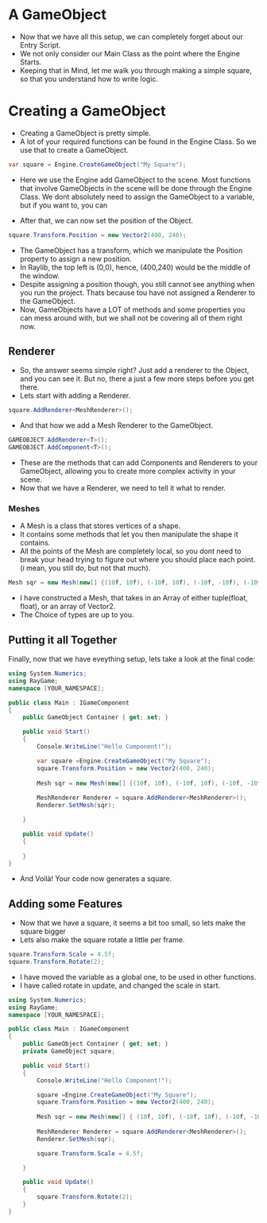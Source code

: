 # A GameObject
- Now that we have all this setup, we can completely forget about our Entry Script.
- We not only consider our Main Class as the point where the Engine Starts.
- Keeping that in Mind, let me walk you through making a simple square, so that you understand how to write logic.

# Creating a GameObject

- Creating a GameObject is pretty simple.
- A lot of your required functions can be found in the Engine Class. So we use that to create a GameObject.
```csharp
var square = Engine.CreateGameObject("My Square");
```
- Here we use the Engine add GameObject to the scene. Most functions that involve GameObjects in the scene will be done through the Engine Class. We dont absolutely need to assign the GameObject to a variable, but if you want to, you can

- After that, we can now set the position of the Object.
```csharp
square.Transform.Position = new Vector2(400, 240);
```
- The GameObject has a transform, which we manipulate the Position property to assign a new position.
- In Raylib, the top left is (0,0), hence, (400,240) would be the middle of the window.
- Despite assigning a position though, you still cannot see anything when you run the project. Thats because tou have not assigned a Renderer to the GameObject.
- Now, GameObjects have a LOT of methods and some properties you can mess around with, but we shall not be covering all of them right now.

## Renderer

- So, the answer seems simple right? Just add a renderer to the Object, and you can see it. But no, there a just a few more steps before you get there.
- Lets start with adding a Renderer.
```csharp
square.AddRenderer<MeshRenderer>();
```
- And that how we add a Mesh Renderer to the GameObject.
```csharp
GAMEOBJECT.AddRenderer<T>();
GAMEOBJECT.AddComponent<T>();
```
- These are the methods that can add Components and Renderers to your GameObject, allowing you to create more complex activity in your scene.
- Now that we have a Renderer, we need to tell it what to render.

### Meshes
- A Mesh is a class that stores vertices of a shape.
- It contains some methods that let you then manipulate the shape it contains.
- All the points of the Mesh are completely local, so you dont need to break your head trying to figure out where you should place each point. (i mean, you still do, but not that much).
```csharp
Mesh sqr = new Mesh(new[] {(10f, 10f), (-10f, 10f), (-10f, -10f), (-10f, -10f)});
```
- I have constructed a Mesh, that takes in an Array of either tuple(float, float), or an array of Vector2. 
- The Choice of types are up to you.

## Putting it all Together
Finally, now that we have eveything setup, lets take a look at the final code:

```csharp
using System.Numerics;
using RayGame;
namespace [YOUR_NAMESPACE];

public class Main : IGameComponent
{
    public GameObject Container { get; set; }

    public void Start()
    {
        Console.WriteLine("Hello Component!");

        var square =Engine.CreateGameObject("My Square");
        square.Transform.Position = new Vector2(400, 240);
        
        Mesh sqr = new Mesh(new[] {(10f, 10f), (-10f, 10f), (-10f, -10f), (10f, -10f)});
        
        MeshRenderer Renderer = square.AddRenderer<MeshRenderer>();
        Renderer.SetMesh(sqr);

    }

    public void Update()
    {
        
    }
}
```
- And Voilà! Your code now generates a square.

## Adding some Features
- Now that we have a square, it seems a bit too small, so lets make the square bigger
- Lets also make the square rotate a little per frame.
```csharp
square.Transform.Scale = 4.5f;
square.Transform.Rotate(2);
```
- I have moved the variable as a global one, to be used in other functions.
- I have called rotate in update, and changed the scale in start.

```csharp
using System.Numerics;
using RayGame;
namespace [YOUR_NAMESPACE];

public class Main : IGameComponent
{
    public GameObject Container { get; set; }
    private GameObject square;

    public void Start()
    {
        Console.WriteLine("Hello Component!");

        square =Engine.CreateGameObject("My Square");
        square.Transform.Position = new Vector2(400, 240);
        
        Mesh sqr = new Mesh(new[] { (10f, 10f), (-10f, 10f), (-10f, -10f), (10f, -10f) });
        
        MeshRenderer Renderer = square.AddRenderer<MeshRenderer>();
        Renderer.SetMesh(sqr);

        square.Transform.Scale = 4.5f;

    }

    public void Update()
    {
        square.Transform.Rotate(2);
    }
}
```